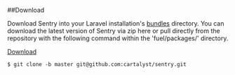 <a id="download"></a>
##Download

Download Sentry into your Laravel installation's [bundles](http://laravel.com/docs/bundles#creating-bundles) directory. You can download the latest version of Sentry via zip here or pull directly from the repository with the following command within the 'fuel/packages/' directory.

[Download](https://github.com/cartalyst/sentry/zipball/v1.1)

    $ git clone -b master git@github.com:cartalyst/sentry.git
